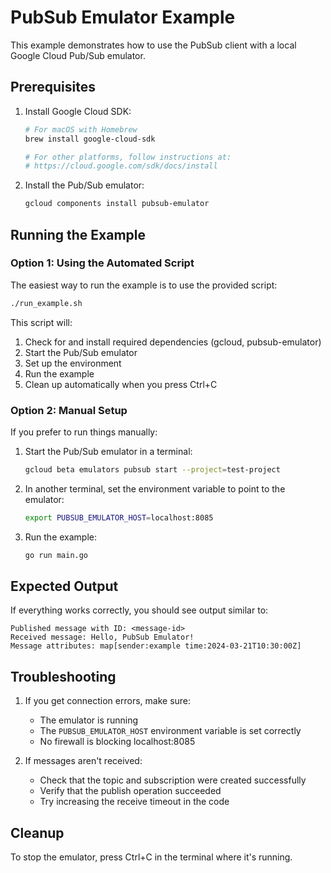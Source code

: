 # PubSub Emulator Example

This example demonstrates how to use the PubSub client with a local Google Cloud Pub/Sub emulator.

## Prerequisites

1. Install Google Cloud SDK:
   ```bash
   # For macOS with Homebrew
   brew install google-cloud-sdk

   # For other platforms, follow instructions at:
   # https://cloud.google.com/sdk/docs/install
   ```

2. Install the Pub/Sub emulator:
   ```bash
   gcloud components install pubsub-emulator
   ```

## Running the Example

### Option 1: Using the Automated Script

The easiest way to run the example is to use the provided script:

```bash
./run_example.sh
```

This script will:
1. Check for and install required dependencies (gcloud, pubsub-emulator)
2. Start the Pub/Sub emulator
3. Set up the environment
4. Run the example
5. Clean up automatically when you press Ctrl+C

### Option 2: Manual Setup

If you prefer to run things manually:

1. Start the Pub/Sub emulator in a terminal:
   ```bash
   gcloud beta emulators pubsub start --project=test-project
   ```

2. In another terminal, set the environment variable to point to the emulator:
   ```bash
   export PUBSUB_EMULATOR_HOST=localhost:8085
   ```

3. Run the example:
   ```bash
   go run main.go
   ```

## Expected Output

If everything works correctly, you should see output similar to:
```
Published message with ID: <message-id>
Received message: Hello, PubSub Emulator!
Message attributes: map[sender:example time:2024-03-21T10:30:00Z]
```

## Troubleshooting

1. If you get connection errors, make sure:
   - The emulator is running
   - The `PUBSUB_EMULATOR_HOST` environment variable is set correctly
   - No firewall is blocking localhost:8085

2. If messages aren't received:
   - Check that the topic and subscription were created successfully
   - Verify that the publish operation succeeded
   - Try increasing the receive timeout in the code

## Cleanup

To stop the emulator, press Ctrl+C in the terminal where it's running.
